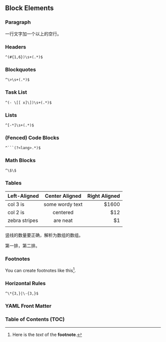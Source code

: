 ## Block Elements

### Paragraph

一行文字加一个以上的空行。



### Headers

```
^(#{1,6})\s+(.*)$
```



### Blockquotes

```
^\>\s+(.*)$
```



### Task List

```
^(- \[[ x]\])\s+(.*)$
```



### Lists

```
^[-*]\s+(.*)$ 
```



### (Fenced) Code Blocks

```
^```(?<lang>.*)$
```

### Math Blocks

```
^\$\$

```



### Tables

| Left-Aligned  | Center Aligned  | Right Aligned |
| :------------ | :-------------: | ------------: |
| col 3 is      | some wordy text |         $1600 |
| col 2 is      |    centered     |           $12 |
| zebra stripes |    are neat     |            $1 |
||

竖线的数量要正确，解析为数组的数组。

第一排，第二排。

### Footnotes

You can create footnotes like this[^footnote].

[^footnote]: Here is the *text* of the **footnote**.

### Horizontal Rules

```
^\*{3,}|\-{3,}$
```



### YAML Front Matter



### Table of Contents (TOC)